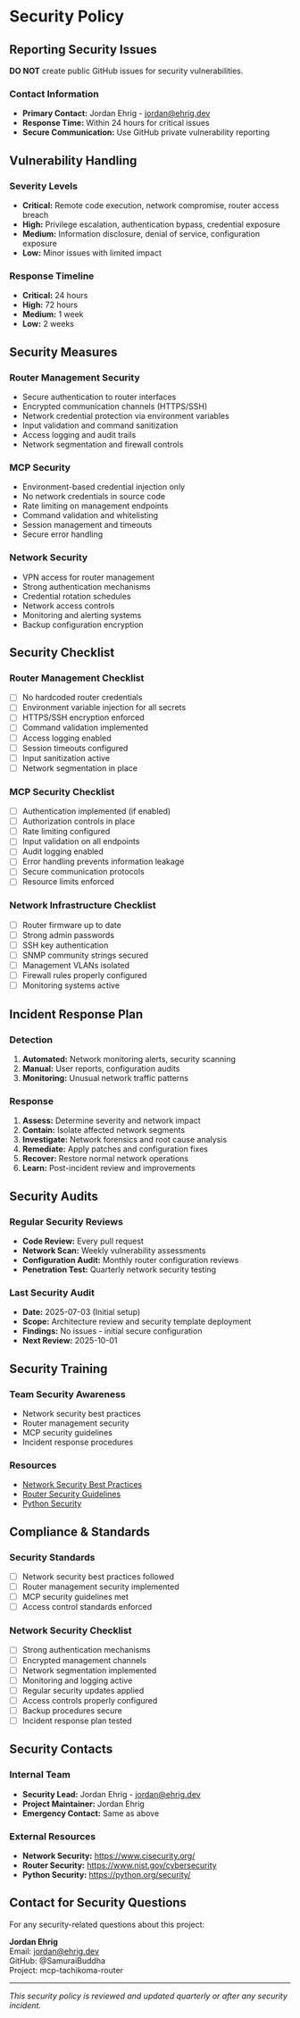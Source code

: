 # Security Policy

## Reporting Security Issues

**DO NOT** create public GitHub issues for security vulnerabilities.

### Contact Information
- **Primary Contact:** Jordan Ehrig - jordan@ehrig.dev
- **Response Time:** Within 24 hours for critical issues
- **Secure Communication:** Use GitHub private vulnerability reporting

## Vulnerability Handling

### Severity Levels
- **Critical:** Remote code execution, network compromise, router access breach
- **High:** Privilege escalation, authentication bypass, credential exposure
- **Medium:** Information disclosure, denial of service, configuration exposure
- **Low:** Minor issues with limited impact

### Response Timeline
- **Critical:** 24 hours
- **High:** 72 hours  
- **Medium:** 1 week
- **Low:** 2 weeks

## Security Measures

### Router Management Security
- Secure authentication to router interfaces
- Encrypted communication channels (HTTPS/SSH)
- Network credential protection via environment variables
- Input validation and command sanitization
- Access logging and audit trails
- Network segmentation and firewall controls

### MCP Security
- Environment-based credential injection only
- No network credentials in source code
- Rate limiting on management endpoints
- Command validation and whitelisting
- Session management and timeouts
- Secure error handling

### Network Security
- VPN access for router management
- Strong authentication mechanisms
- Credential rotation schedules
- Network access controls
- Monitoring and alerting systems
- Backup configuration encryption

## Security Checklist

### Router Management Checklist
- [ ] No hardcoded router credentials
- [ ] Environment variable injection for all secrets
- [ ] HTTPS/SSH encryption enforced
- [ ] Command validation implemented
- [ ] Access logging enabled
- [ ] Session timeouts configured
- [ ] Input sanitization active
- [ ] Network segmentation in place

### MCP Security Checklist
- [ ] Authentication implemented (if enabled)
- [ ] Authorization controls in place
- [ ] Rate limiting configured
- [ ] Input validation on all endpoints
- [ ] Audit logging enabled
- [ ] Error handling prevents information leakage
- [ ] Secure communication protocols
- [ ] Resource limits enforced

### Network Infrastructure Checklist
- [ ] Router firmware up to date
- [ ] Strong admin passwords
- [ ] SSH key authentication
- [ ] SNMP community strings secured
- [ ] Management VLANs isolated
- [ ] Firewall rules properly configured
- [ ] Monitoring systems active

## Incident Response Plan

### Detection
1. **Automated:** Network monitoring alerts, security scanning
2. **Manual:** User reports, configuration audits
3. **Monitoring:** Unusual network traffic patterns

### Response
1. **Assess:** Determine severity and network impact
2. **Contain:** Isolate affected network segments
3. **Investigate:** Network forensics and root cause analysis
4. **Remediate:** Apply patches and configuration fixes
5. **Recover:** Restore normal network operations
6. **Learn:** Post-incident review and improvements

## Security Audits

### Regular Security Reviews
- **Code Review:** Every pull request
- **Network Scan:** Weekly vulnerability assessments
- **Configuration Audit:** Monthly router configuration reviews
- **Penetration Test:** Quarterly network security testing

### Last Security Audit
- **Date:** 2025-07-03 (Initial setup)
- **Scope:** Architecture review and security template deployment
- **Findings:** No issues - initial secure configuration
- **Next Review:** 2025-10-01

## Security Training

### Team Security Awareness
- Network security best practices
- Router management security
- MCP security guidelines
- Incident response procedures

### Resources
- [Network Security Best Practices](https://www.cisecurity.org/controls/)
- [Router Security Guidelines](https://www.nist.gov/cybersecurity)
- [Python Security](https://python.org/security/)

## Compliance & Standards

### Security Standards
- [ ] Network security best practices followed
- [ ] Router management security implemented
- [ ] MCP security guidelines met
- [ ] Access control standards enforced

### Network Security Checklist
- [ ] Strong authentication mechanisms
- [ ] Encrypted management channels
- [ ] Network segmentation implemented
- [ ] Monitoring and logging active
- [ ] Regular security updates applied
- [ ] Access controls properly configured
- [ ] Backup procedures secure
- [ ] Incident response plan tested

## Security Contacts

### Internal Team
- **Security Lead:** Jordan Ehrig - jordan@ehrig.dev
- **Project Maintainer:** Jordan Ehrig
- **Emergency Contact:** Same as above

### External Resources
- **Network Security:** https://www.cisecurity.org/
- **Router Security:** https://www.nist.gov/cybersecurity
- **Python Security:** https://python.org/security/

## Contact for Security Questions

For any security-related questions about this project:

**Jordan Ehrig**  
Email: jordan@ehrig.dev  
GitHub: @SamuraiBuddha  
Project: mcp-tachikoma-router  

---

*This security policy is reviewed and updated quarterly or after any security incident.*
